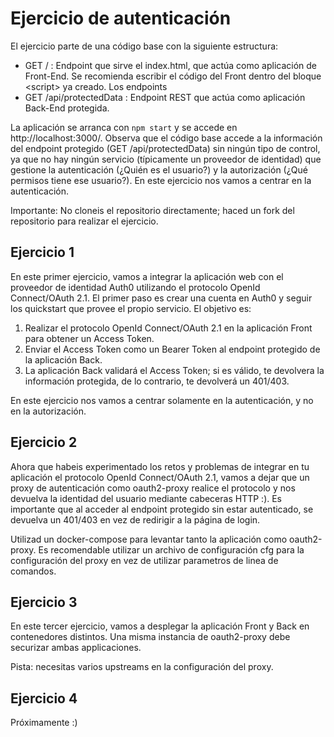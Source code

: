 # Ejercicio de autenticación

El ejercicio parte de una código base con la siguiente estructura:

- GET / : Endpoint que sirve el index.html, que actúa como aplicación de Front-End. Se recomienda escribir el código del Front dentro del bloque \<script\> ya creado. Los endpoints 
- GET /api/protectedData : Endpoint REST que actúa como aplicación Back-End protegida.

La aplicación se arranca con `npm start` y se accede en http://localhost:3000/. Observa que el código base accede a la información del endpoint protegido (GET /api/protectedData) sin ningún tipo de control, ya que no hay ningún servicio (típicamente un proveedor de identidad) que gestione la autenticación (¿Quién es el usuario?) y la autorización (¿Qué permisos tiene ese usuario?). En este ejercicio nos vamos a centrar en la autenticación.

Importante: No cloneis el repositorio directamente; haced un fork del repositorio para realizar el ejercicio.

## Ejercicio 1

En este primer ejercicio, vamos a integrar la aplicación web con el proveedor de identidad Auth0 utilizando el protocolo OpenId Connect/OAuth 2.1. El primer paso es crear una cuenta en Auth0 y seguir los quickstart que provee el propio servicio. El objetivo es:

1. Realizar el protocolo OpenId Connect/OAuth 2.1 en la aplicación Front para obtener un Access Token.
2. Enviar el Access Token como un Bearer Token al endpoint protegido de la aplicación Back.
3. La aplicación Back validará el Access Token; si es válido, te devolvera la información protegida, de lo contrario, te devolverá un 401/403.

En este ejercicio nos vamos a centrar solamente en la autenticación, y no en la autorización.

## Ejercicio 2

Ahora que habeis experimentado los retos y problemas de integrar en tu aplicación el protocolo OpenId Connect/OAuth 2.1, vamos a dejar que un proxy de autenticación como oauth2-proxy realice el protocolo y nos devuelva la identidad del usuario mediante cabeceras HTTP :). Es importante que al acceder al endpoint protegido sin estar autenticado, se devuelva un 401/403 en vez de redirigir a la página de login.

Utilizad un docker-compose para levantar tanto la aplicación como oauth2-proxy. Es recomendable utilizar un archivo de configuración cfg para la configuración del proxy en vez de utilizar parametros de linea de comandos.

## Ejercicio 3

En este tercer ejercicio, vamos a desplegar la aplicación Front y Back en contenedores distintos. Una misma instancia de oauth2-proxy debe securizar ambas applicaciones. 

Pista: necesitas varios upstreams en la configuración del proxy.

## Ejercicio 4

Próximamente :)